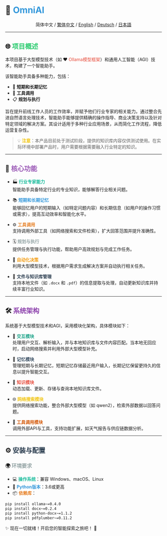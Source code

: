 # 🌟 <span style="color: #3498db;">OmniAI</span>  

<div align="center">  

简体中文 / [繁体中文](README_TC.md) / [English](README.md) / [Deutsch](README_DE.md) / [日本語](README_JP.md)

</div>  

---

## 🌐 <span style="color: #2ecc71;">项目概述</span>  

本项目基于大型模型技术（如 ❤️ <span style="color: #e74c3c;">Ollama模型框架</span>）和通用人工智能（AGI）技术，构建了一个智能助手。  

该智能助手具备多种能力，包括：  
- 🧠 **短期和长期记忆**  
- 🔧 **工具调用**  
- 📋 **规划与执行**  

旨在提升前线工作人员的工作效率，并赋予他们行业专家的相关能力。通过整合先进自然语言处理技术，智能助手能够提供精确的操作指导、商业决策支持以及针对特定领域的解决方案。其设计适用于多种行业应用场景，从而简化工作流程，降低运营复杂性。  

> 💡 <span style="color: #f1c40f;">**注意**</span>：本产品目前处于测试阶段，提供的知识库内容仅供测试使用。在实际环境中部署产品时，用户需要根据需要融入行业特定的知识。  

---

## 🚀 <span style="color: #9b59b6;">核心功能</span>  

- 🏭 **<span style="color: #1abc9c;">行业专家能力</span>**  
  智能助手具备特定行业的专业知识，能够解答行业相关问题。  

- 📚 **<span style="color: #3498db;">短期和长期记忆</span>**  
  能够回忆用户的短期输入（如特定问题内容）和长期信息（如用户的操作习惯或需求），提高互动效率和智能化水平。  

- ⚙️ **<span style="color: #e67e22;">工具调用</span>**  
  支持调用外部工具（如网络搜索和文件检索），扩大回答范围并提升准确性。  

- 🗓️ **<span style="color: #95a5a6;">规划与执行</span>**  
  提供任务管理与执行功能，帮助用户高效规划与完成工作任务。  

- 🤖 **<span style="color: #f39c12;">自动化决策</span>**  
  利用大型模型技术，根据用户需求生成解决方案并自动执行相关任务。  

- 📂 **<span style="color: #2c3e50;">文件与知识库管理</span>**  
  支持本地文件（如 `.docx` 和 `.pdf`）的信息提取与处理，自动更新知识库并持续丰富行业知识。  

---

## 🛠️ <span style="color: #8e44ad;">系统架构</span>  

系统基于大型模型技术和AGI，采用模块化架构，具体模块如下：  

- 💬 **<span style="color: #16a085;">交互模块</span>**  
  处理用户交互、解析输入，并与本地知识库与文件内容匹配。当本地无回应时，启动网络搜索并利用外部大型模型补充。  

- 🧠 **<span style="color: #34495e;">记忆模块</span>**  
  管理短期与长期记忆，短期记忆存储最近用户输入，长期记忆保留更持久的信息以提升智能交互。  

- 📖 **<span style="color: #e74c3c;">知识模块</span>**  
  动态加载、更新、存储与查询本地知识库文件。  

- 🌐 **<span style="color: #f1c40f;">网络搜索模块</span>**  
  提供网络搜索功能，整合外部大型模型（如 qwen2），检索外部数据以回答问题。  

- 🔗 **<span style="color: #d35400;">工具调用模块</span>**  
  调用外部API与工具，支持功能扩展，如天气报告与供应链数据分析。  

---

## ⚙️ <span style="color: #2c3e50;">安装与配置</span>  

### 🌍 <span style="color: #95a5a6;">环境要求</span>  

- 💻 **<span style="color: #1abc9c;">操作系统</span>**：兼容 Windows、macOS、Linux  
- 🐍 **<span style="color: #3498db;">Python版本</span>**：3.6或更高  
- 📦 **<span style="color: #e67e22;">依赖库</span>**：  

```bash
pip install ollama~=0.4.0
pip install docx~=0.2.4
pip install python-docx~=1.1.2
pip install pdfplumber~=0.11.2
```  

✨ 现在一切就绪！开启您的智能探索之旅吧！ 🎉  